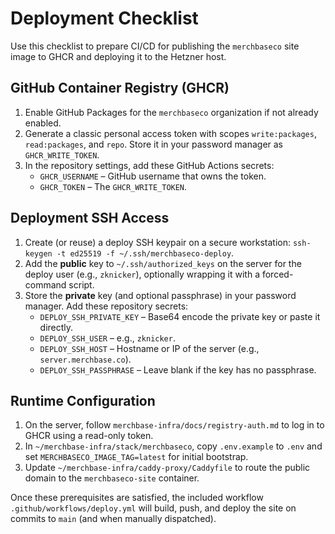 # Deployment Checklist

Use this checklist to prepare CI/CD for publishing the `merchbaseco` site image to GHCR and deploying it to the Hetzner host.

## GitHub Container Registry (GHCR)
1. Enable GitHub Packages for the `merchbaseco` organization if not already enabled.
2. Generate a classic personal access token with scopes `write:packages`, `read:packages`, and `repo`. Store it in your password manager as `GHCR_WRITE_TOKEN`.
3. In the repository settings, add these GitHub Actions secrets:
   - `GHCR_USERNAME` – GitHub username that owns the token.
   - `GHCR_TOKEN` – The `GHCR_WRITE_TOKEN`.

## Deployment SSH Access
1. Create (or reuse) a deploy SSH keypair on a secure workstation: `ssh-keygen -t ed25519 -f ~/.ssh/merchbaseco-deploy`.
2. Add the **public** key to `~/.ssh/authorized_keys` on the server for the deploy user (e.g., `zknicker`), optionally wrapping it with a forced-command script.
3. Store the **private** key (and optional passphrase) in your password manager. Add these repository secrets:
   - `DEPLOY_SSH_PRIVATE_KEY` – Base64 encode the private key or paste it directly.
   - `DEPLOY_SSH_USER` – e.g., `zknicker`.
   - `DEPLOY_SSH_HOST` – Hostname or IP of the server (e.g., `server.merchbase.co`).
   - `DEPLOY_SSH_PASSPHRASE` – Leave blank if the key has no passphrase.

## Runtime Configuration
1. On the server, follow `merchbase-infra/docs/registry-auth.md` to log in to GHCR using a read-only token.
2. In `~/merchbase-infra/stack/merchbaseco`, copy `.env.example` to `.env` and set `MERCHBASECO_IMAGE_TAG=latest` for initial bootstrap.
3. Update `~/merchbase-infra/caddy-proxy/Caddyfile` to route the public domain to the `merchbaseco-site` container.

Once these prerequisites are satisfied, the included workflow `.github/workflows/deploy.yml` will build, push, and deploy the site on commits to `main` (and when manually dispatched).
